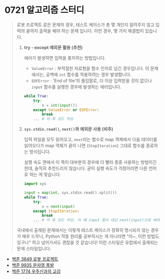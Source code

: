 # 0721 알고리즘 스터디

> 로봇 프로젝트 같은 문제의 경우, 테스트 케이스가 총 몇 개인지 알려주지 않고 입력의 끝까지 출력을 해야 하는 문제 입니다. 이런 경우, 몇 가지 해결법이 있습니다.
>
> 1. **try - except 예외문 활용 (추천)**
>
>    에러가 발생하면 입력을 중지하는 방법입니다.
>
>    - `ValueError` : 부적절한 자료형을 함수 인자로 넘긴 경우입니다. 이 문제에서는, 공백에 `int` 함수를 적용하려는 경우 발생합니다. 
>    - `EOFError` : 'End of file'의 줄임말로, 더 이상 입력받을 것이 없으나 `input` 함수를 실행한 경우에 발생하는 에러입니다.
>
>    ```python
>    while True:
>        try:
>            x = int(input())
>        except ValueError or EOFError:
>            break
>        ... # 이 후 코드 작성
>    ```
>
> 2. **`sys.stdin.read()`, `next()`와 예외문 사용 (비추)**
>
>    입력 파일을 모두 읽어오고, `next`라는 함수로 map 객체에서 다음 데이터를 읽어오다가 map 객체가 끝이 나면 (`StopIteration`) 그대로 함수를 종료하는 방식입니다.
>
>    실행 속도 면에서 이 쪽이 대부분의 경우에 더 빨라 종종 사용하는 방법이긴 한데, 솔직히 추천드리지 않습니다. 굳이 실행 속도가 걱정이라면 다른 언어로 하는 게 맞습니다.
>
>    ```python
>    import sys
>    
>    input = map(int, sys.stdin.read().split())
>    while True:
>        try:
>            x = next(input)
>        except StopIteration:
>            break
>        ... # 이 후 코드 작성. 이 때 input 함수 대신 next(input)으로 써야 함.
>    ```
>
> 국내에서 출제된 문제에서는 이렇게 테스트 케이스가 정확히 명시되지 않는 경우가 매우 드무니, Python 작동 원리를 공부하시는 게 아니라면 "아~, 이런 방법도 있구나" 하고 넘어가셔도 괜찮을 것 같습니다! 이런 스타일은 유럽에서 출제되는 문제 스타일입니다.

- [백준 3649 로봇 프로젝트](https://www.acmicpc.net/problem/3649)
- [백준 9935 문자열 폭발](https://www.acmicpc.net/problem/9935)
- [백준 1774 우주신과의 교감](https://www.acmicpc.net/problem/1774)
